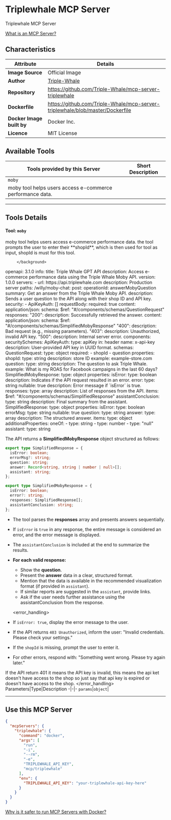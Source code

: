 # Triplewhale MCP Server

Triplewhale MCP Server

[What is an MCP Server?](https://www.anthropic.com/news/model-context-protocol)

## Characteristics
Attribute|Details|
|-|-|
**Image Source**|Official Image
|**Author**|[Triple-Whale](https://github.com/Triple-Whale)
**Repository**|https://github.com/Triple-Whale/mcp-server-triplewhale
**Dockerfile**|https://github.com/Triple-Whale/mcp-server-triplewhale/blob/master/Dockerfile
**Docker Image built by**|Docker Inc.
**Licence**|MIT License

## Available Tools
Tools provided by this Server|Short Description
-|-
`moby`|<background>
  moby tool helps users access e-commerce performance data.|

---
## Tools Details

#### Tool: **`moby`**
<background>
  moby tool helps users access e-commerce performance data.
  the tool prompts the user to enter their **shopId**, which is then used for tool as input, shopId is must for this tool.

         </background>

  <response-handling>

  <response-schema>
  openapi: 3.1.0
info:
  title: Triple Whale GPT API
  description: Access e-commerce performance data using the Triple Whale Moby API.
  version: 1.0.0
servers:
  - url: https://api.triplewhale.com
    description: Production server
paths:
  /willy/moby-chat:
    post:
      operationId: answerMobyQuestion
      summary: Get an answer from the Triple Whale Moby API.
      description: Sends a user question to the API along with their shop ID and API key.
      security:
        - ApiKeyAuth: []
      requestBody:
        required: true
        content:
          application/json:
            schema:
              $ref: "#/components/schemas/QuestionRequest"
      responses:
        "200":
          description: Successfully retrieved the answer.
          content:
            application/json:
              schema:
                $ref: "#/components/schemas/SimplifiedMobyResponse"
        "400":
          description: Bad request (e.g., missing parameters).
        "403":
          description: Unauthorized, invalid API key.
        "500":
          description: Internal server error.
components:
  securitySchemes:
    ApiKeyAuth:
      type: apiKey
      in: header
      name: x-api-key
      description: User-provided API key in UUID format.
  schemas:
    QuestionRequest:
      type: object
      required:
        - shopId
        - question
      properties:
        shopId:
          type: string
          description: store ID
          example: example-store.com
        question:
          type: string
          description: The question to ask Triple Whale.
          example: What is my ROAS for Facebook campaigns in the last 60 days?
    SimplifiedMobyResponse:
      type: object
      properties:
        isError:
          type: boolean
          description: Indicates if the API request resulted in an error.
        error:
          type: string
          nullable: true
          description: Error message if `isError` is true.
        responses:
          type: array
          description: List of responses from the API.
          items:
            $ref: "#/components/schemas/SimplifiedResponse"
        assistantConclusion:
          type: string
          description: Final summary from the assistant.
    SimplifiedResponse:
      type: object
      properties:
        isError:
          type: boolean
        errorMsg:
          type: string
          nullable: true
        question:
          type: string
        answer:
          type: array
          description: The structured answer.
          items:
            type: object
            additionalProperties:
              oneOf:
                - type: string
                - type: number
                - type: "null"
        assistant:
          type: string

  </response-schema>


   The API returns a **SimplifiedMobyResponse** object structured as follows:
  ```ts
  export type SimplifiedResponse = {
    isError: boolean;
    errorMsg?: string;
    question: string;
    answer: Record<string, string | number | null>[];
    assistant: string;
  };

  export type SimplifiedMobyResponse = {
    isError: boolean;
    error?: string;
    responses: SimplifiedResponse[];
    assistantConclusion: string;
  };
  ```

- The tool parses the **responses** array and presents answers sequentially.
- If `isError` is `true` in any response, the entire message is considered an error, and the error message is displayed.
- The `assistantConclusion` is included at the end to summarize the results.


- **For each valid response:**
  - Show the **question**.
  - Present the **answer** data in a clear, structured format.
  - Mention that the data is available in the recommended visualization format (if provided in `assistant`).
  - If similar reports are suggested in the `assistant`, provide links.
  - Ask if the user needs further assistance using the assistantConclusion from the response.

  </response-handling>


  <error_handling>
 - If `isError: true`, display the error message to the user.
- If the API returns `403 Unauthorized`, inform the user: "Invalid credentials. Please check your settings."
- If the `shopId` is missing, prompt the user to enter it.
- For other errors, respond with: "Something went wrong. Please try again later."

If the API return 401 it means the API key is invalid, this means the api ket doesn't have access to the shop so just say that api key is expired or doesn't have access to the shop.
  </error_handling>
Parameters|Type|Description
-|-|-
`params`|`object`|

---
## Use this MCP Server

```json
{
  "mcpServers": {
    "triplewhale": {
      "command": "docker",
      "args": [
        "run",
        "-i",
        "--rm",
        "-e",
        "TRIPLEWHALE_API_KEY",
        "mcp/triplewhale"
      ],
      "env": {
        "TRIPLEWHALE_API_KEY": "your-triplewhale-api-key-here"
      }
    }
  }
}
```

[Why is it safer to run MCP Servers with Docker?](https://www.docker.com/blog/the-model-context-protocol-simplifying-building-ai-apps-with-anthropic-claude-desktop-and-docker/)
